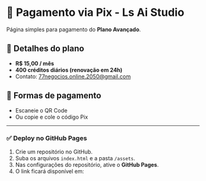 # 💎 Pagamento via Pix - Ls Ai Studio

Página simples para pagamento do **Plano Avançado**.

## 📌 Detalhes do plano
- **R$ 15,00 / mês**
- **400 créditos diários (renovação em 24h)**
- Contato: 77negocios.online.2050@gmail.com

## 📲 Formas de pagamento
- Escaneie o QR Code
- Ou copie e cole o código Pix

---

### ✅ Deploy no GitHub Pages
1. Crie um repositório no GitHub.
2. Suba os arquivos `index.html` e a pasta `/assets`.
3. Nas configurações do repositório, ative o **GitHub Pages**.
4. O link ficará disponível em:  
